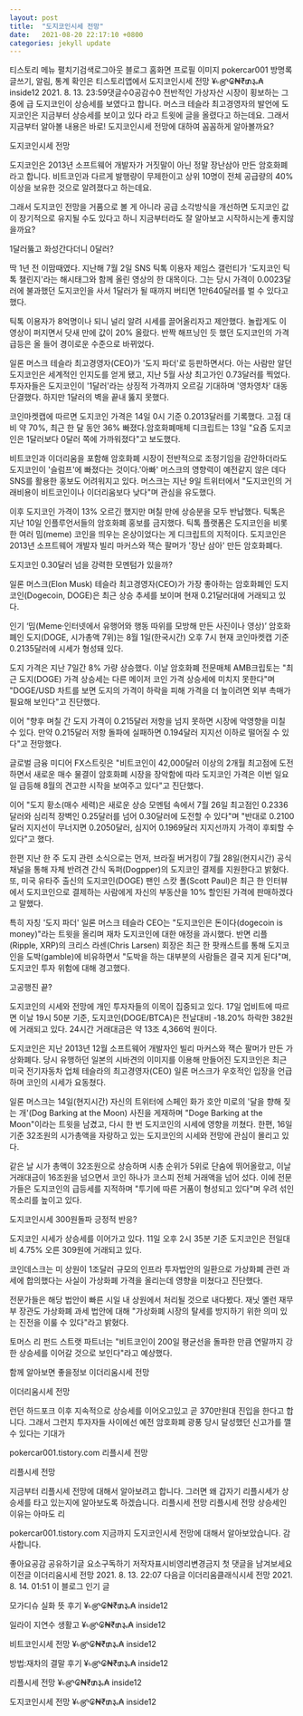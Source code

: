 ```yaml
---
layout: post
title:  "도지코인시세 전망"
date:   2021-08-20 22:17:10 +0800
categories: jekyll update
---
```

티스토리 메뉴 펼치기검색로그아웃
블로그 홈화면
프로필 이미지
pokercar001
방명록
글쓰기, 알림, 통계 확인은 티스토리앱에서
도지코인시세 전망
¥৳௹₢₦₹₥૱₳ inside12
2021. 8. 13. 23:59댓글수0공감수0
전반적인 가상자산 시장이 횡보하는 그 중에 급 도지코인이 상승세를 보였다고 합니다. 머스크 테슬라 최고경영자의 발언에 도지코인은 지금부터 상승세를 보이고 있다 라고 트윗에 글을 올렸다고 하는데요. 그래서 지금부터 알아볼 내용은 바로! 도지코인시세 전망에 대하여 꼼꼼하게 알아볼까요?

 

도지코인시세 전망



도지코인은 2013년 소프트웨어 개발자가 거짓말이 아닌 정말 장난삼아 만든 암호화폐라고 합니다. 비트코인과 다르게 발행량이 무제한이고 상위 10명이 전체 공급량의 40%이상을 보유한 것으로 알려졌다고 하는데요.

그래서 도지코인 전망을 거품으로 볼 게 아니라 공급 소각방식을 개선하면 도지코인 값이 장기적으로 유지될 수도 있다고 하니 지금부터라도 잘 알아보고 시작하시는게 좋지않을까요?

 

1달러뚫고 화성간다더니 0달러?



딱 1년 전 이맘때였다. 지난해 7월 2일 SNS 틱톡 이용자 제임스 갤런티가 '도지코인 틱톡 챌린지'라는 해시태그와 함께 올린 영상의 한 대목이다. 그는 당시 가격이 0.0023달러에 불과했던 도지코인을 사서 1달러가 될 때까지 버티면 1만640달러를 벌 수 있다고 했다.

틱톡 이용자가 8억명이나 되니 널리 알려 시세를 끌어올리자고 제안했다. 놀랍게도 이 영상이 퍼지면서 닷새 만에 값이 20% 올랐다. 반짝 해프닝인 듯 했던 도지코인의 가격 급등은 올 들어 경이로운 수준으로 바뀌었다.

 

일론 머스크 테슬라 최고경영자(CEO)가 '도지 파더'로 등판하면서다. 아는 사람만 알던 도지코인은 세계적인 인지도를 얻게 됐고, 지난 5월 사상 최고가인 0.73달러를 찍었다. 투자자들은 도지코인이 '1달러'라는 상징적 가격까지 오르길 기대하며 '영차영차' 대동단결했다. 하지만 1달러의 벽을 끝내 뚫지 못했다.

코인마켓캡에 따르면 도지코인 가격은 14일 0시 기준 0.2013달러를 기록했다. 고점 대비 약 70%, 최근 한 달 동안 36% 빠졌다.암호화폐매체 디크립트는 13일 "요즘 도지코인은 1달러보다 0달러 쪽에 가까워졌다"고 보도했다.

 

비트코인과 이더리움을 포함해 암호화폐 시장이 전반적으로 조정기임을 감안하더라도 도지코인이 '슬럼프'에 빠졌다는 것이다.'아빠' 머스크의 영향력이 예전같지 않은 데다 SNS를 활용한 홍보도 어려워지고 있다. 머스크는 지난 9일 트위터에서 "도지코인의 거래비용이 비트코인이나 이더리움보다 낮다"며 관심을 유도했다.

이후 도지코인 가격이 13% 오르긴 했지만 며칠 만에 상승분을 모두 반납했다. 틱톡은 지난 10일 인플루언서들의 암호화폐 홍보를 금지했다. 틱톡 플랫폼은 도지코인을 비롯한 여러 밈(meme) 코인을 띄우는 온상이었다는 게 디크립트의 지적이다. 도지코인은 2013년 소프트웨어 개발자 빌리 마커스와 잭슨 팔머가 '장난 삼아' 만든 암호화폐다.

 

 

도지코인 0.30달러 넘을 강력한 모멘텀가 있을까?



일론 머스크(Elon Musk) 테슬라 최고경영자(CEO)가 가장 좋아하는 암호화폐인 도지코인(Dogecoin, DOGE)은 최근 상승 추세를 보이며 현재 0.21달러대에 거래되고 있다.

인기 ‘밈(Meme·인터넷에서 유행어와 행동 따위를 모방해 만든 사진이나 영상)’ 암호화폐인 도지(DOGE, 시가총액 7위)는 8월 1일(한국시간) 오후 7시 현재 코인마켓캡 기준 0.2135달러에 시세가 형성돼 있다.

 

도지 가격은 지난 7일간 8% 가량 상승했다. 이날 암호화폐 전문매체 AMB크립토는 "최근 도지(DOGE) 가격 상승세는 다른 메이저 코인 가격 상승세에 미치지 못한다"며 "DOGE/USD 차트를 보면 도지의 가격이 하락을 피해 가격을 더 높이려면 외부 촉매가 필요해 보인다"고 진단했다.

 


이어 "향후 며칠 간 도지 가격이 0.215달러 저항을 넘지 못하면 시장에 악영향을 미칠 수 있다. 만약 0.215달러 저항 돌파에 실패하면 0.194달러 지지선 이하로 떨어질 수 있다"고 전망했다.

글로벌 금융 미디어 FX스트릿은 "비트코인이 42,000달러 이상의 2개월 최고점에 도전하면서 새로운 매수 물결이 암호화폐 시장을 장악함에 따라 도지코인 가격은 이번 일요일 급등해 8월의 견고한 시작을 보여주고 있다"고 진단했다.

 

이어 "도지 황소(매수 세력)은 새로운 상승 모멘텀 속에서 7월 26일 최고점인 0.2336달러와 심리적 장벽인 0.25달러를 넘어 0.30달러에 도전할 수 있다"며 "반대로 0.2100달러 지지선이 무너지면 0.2050달러, 심지어 0.1969달러 지지선까지 가격이 후퇴할 수 있다"고 했다.

한편 지난 한 주 도지 관련 소식으로는 먼저, 브라질 버거킹이 7월 28일(현지시간) 공식 채널을 통해 자체 반려견 간식 독퍼(Dogpper)의 도지코인 결제를 지원한다고 밝혔다. 또, 미국 유타주 출신의 도지코인(DOGE) 팬인 스캇 폴(Scott Paul)은 최근 한 인터뷰에서 도지코인으로 결제하는 사람에게 자신의 부동산을 10% 할인된 가격에 판매하겠다고 말했다.

 

특히 자칭 '도지 파더' 일론 머스크 테슬라 CEO는 "도지코인은 돈이다(dogecoin is money)"라는 트윗을 올리며 재차 도지코인에 대한 애정을 과시했다. 반면 리플(Ripple, XRP)의 크리스 라센(Chris Larsen) 회장은 최근 한 팟캐스트를 통해 도지코인을 도박(gamble)에 비유하면서 "도박을 하는 대부분의 사람들은 결국 지게 된다"며, 도지코인 투자 위험에 대해 경고했다.

고공행진 끝?



도지코인의 시세와 전망에 개인 투자자들의 이목이 집중되고 있다. 17일 업비트에 따르면 이날 19시 50분 기준, 도지코인(DOGE/BTCA)은 전날대비 -18.20% 하락한 382원에 거래되고 있다. 24시간 거래대금은 약 13조 4,366억 원이다.

 

도지코인은 지난 2013년 12월 소프트웨어 개발자인 빌리 마커스와 잭슨 팔머가 만든 가상화폐다. 당시 유행하던 일본의 시바견의 이미지를 이용해 만들어진 도지코인은 최근 미국 전기자동차 업체 테슬라의 최고경영자(CEO) 일론 머스크가 우호적인 입장을 언급하며 코인의 시세가 요동쳤다.

일론 머스크는 14일(현지시간) 자신의 트위터에 스페인 화가 호안 미로의 '달을 향해 짖는 개'(Dog Barking at the Moon) 사진을 게재하며 "Doge Barking at the Moon"이라는 트윗을 남겼고, 다시 한 번 도지코인의 시세에 영향을 끼쳤다. 한편, 16일 기준 32조원의 시가총액을 자랑하고 있는 도지코인의 시세와 전망에 관심이 몰리고 있다.

 

같은 날 시가 총액이 32조원으로 상승하며 시총 순위가 5위로 단숨에 뛰어올랐고, 이날 거래대금이 16조원을 넘으면서 코인 하나가 코스피 전체 거래액을 넘어 섰다. 이에 전문가들은 도지코인의 급등세를 지적하며 "투기에 따른 거품이 형성되고 있다"며 우려 섞인 목소리를 높이고 있다.

도지코인시세 300원돌파 긍정적 반응?



도지코인 시세가 상승세를 이어가고 있다. 11일 오후 2시 35분 기준 도지코인은 전일대비 4.75% 오른 309원에 거래되고 있다.

 

코인데스크는 미 상원이 1조달러 규모의 인프라 투자법안의 일환으로 가상화폐 관련 과세에 합의했다는 사실이 가상화폐 가격을 올리는데 영향을 미쳤다고 진단했다.

전문가들은 해당 법안이 빠른 시일 내 상원에서 처리될 것으로 내다봤다. 재닛 옐런 재무부 장관도 가상화폐 과세 법안에 대해 "가상화폐 시장의 탈세를 방지하기 위한 의미 있는 진전을 이룰 수 있다"라고 밝혔다.

 

토머스 리 펀드 스트랫 파트너는 "비트코인이 200일 평균선을 돌파한 만큼 연말까지 강한 상승세를 이어갈 것으로 보인다"라고 예상했다.

 

 

함께 알아보면 좋을정보
이더리움시세 전망

 
이더리움시세 전망

런던 하드포크 이후 지속적으로 상승세를 이어오고있고 곧 370만원대 진입을 한다고 합니다. 그래서 그런지 투자자들 사이에선 예전 암호화폐 광풍 당시 달성했던 신고가를 깰 수 있다는 기대가

pokercar001.tistory.com
리플시세 전망

 
리플시세 전망

지금부터 리플시세 전망에 대해서 알아보려고 합니다. 그러면 왜 갑자기 리플시세가 상승세를 타고 있는지에 알아보도록 하겠습니다. 리플시세 전망 리플시세 전망 상승세인 이유는 아마도 리

pokercar001.tistory.com
지금까지 도지코인시세 전망에 대해서 알아보았습니다. 감사합니다.


좋아요공감
공유하기글 요소구독하기
저작자표시비영리변경금지
첫 댓글을 남겨보세요
이전글
이더리움시세 전망
2021. 8. 13. 22:07
다음글
이더리움클래식시세 전망
2021. 8. 14. 01:51
이 블로그 인기 글

모가디슈 실화 뜻 후기
¥৳௹₢₦₹₥૱₳ inside12

일라이 지연수 생활고
¥৳௹₢₦₹₥૱₳ inside12

비트코인시세 전망
¥৳௹₢₦₹₥૱₳ inside12

방법:재차의 결말 후기
¥৳௹₢₦₹₥૱₳ inside12

리플시세 전망
¥৳௹₢₦₹₥૱₳ inside12

도지코인시세 전망
¥৳௹₢₦₹₥૱₳ inside12